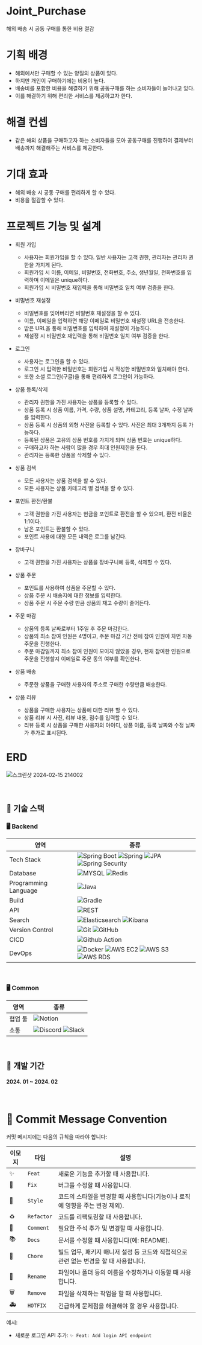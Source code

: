 # Joint_Purchase
해외 배송 시 공동 구매를 통한 비용 절감

# 기획 배경
- 해외에서만 구매할 수 있는 양질의 상품이 있다.
- 하지만 개인이 구매하기에는 비용이 높다.
- 배송비를 포함한 비용을 해결하기 위해 공동구매를 하는 소비자들이 늘어나고 있다.
- 이를 해결하기 위해 편리한 서비스를 제공하고자 한다.

# 해결 컨셉
- 같은 해외 상품을 구매하고자 하는 소비자들을 모아 공동구매를 진행하여 결제부터 배송까지 해결해주는 서비스를 제공한다.

# 기대 효과
- 해외 배송 시 공동 구매를 편리하게 할 수 있다.
- 비용을 절감할 수 있다.

# 프로젝트 기능 및 설계
- 회원 가입
  - 사용자는 회원가입을 할 수 있다. 일반 사용자는 고객 권한, 관리자는 관리자 권한을 가지게 된다.
  - 회원가입 시 이름, 이메일, 비밀번호, 전화번호, 주소, 생년월일, 전화번호를 입력하며 이메일은 unique하다.
  - 회원가입 시 비밀번호 재입력을 통해 비밀번호 일치 여부 검증을 한다.

- 비밀번호 재설정
  - 비밀번호를 잊어버리면 비밀번호 재설정을 할 수 있다.
  - 이름, 이메일을 입력하면 해당 이메일로 비밀번호 재설정 URL을 전송한다.
  - 받은 URL을 통해 비밀번호를 입력하여 재설정이 가능하다.
  - 재설정 시 비밀번호 재입력을 통해 비밀번호 일치 여부 검증을 한다.

- 로그인
  - 사용자는 로그인을 할 수 있다.
  - 로그인 시 입력한 비밀번호는 회원가입 시 작성한 비밀번호와 일치해야 한다.
  - 또한 소셜 로그인(구글)을 통해 편리하게 로그인이 가능하다.

- 상품 등록/삭제
  - 관리자 권한을 가진 사용자는 상품을 등록할 수 있다.
  - 상품 등록 시 상품 이름, 가격, 수량, 상품 설명, 카테고리, 등록 날짜, 수정 날짜를 입력한다.
  - 상품 등록 시 상품의 외형 사진을 등록할 수 있다. 사진은 최대 3개까지 등록 가능하다.
  - 등록된 상품은 고유의 상품 번호를 가지게 되며 상품 번호는 unique하다.
  - 구매하고자 하는 사람이 많을 경우 최대 인원제한을 둔다.
  - 관리자는 등록한 상품을 삭제할 수 있다.
 
- 상품 검색
  - 모든 사용자는 상품 검색을 할 수 있다.
  - 모든 사용자는 상품 카테고리 별 검색을 할 수 있다.
 
- 포인트 환전/환불
  - 고객 권한을 가진 사용자는 현금을 포인트로 환전을 할 수 있으며, 환전 비율은 1:1이다.
  - 남은 포인트는 환불할 수 있다.
  - 포인트 사용에 대한 모든 내역은 로그를 남긴다.
 
- 장바구니
  - 고객 권한을 가진 사용자는 상품을 장바구니에 등록, 삭제할 수 있다.

- 상품 주문
  - 포인트를 사용하여 상품을 주문할 수 있다.
  - 상품 주문 시 배송지에 대한 정보를 입력한다.
  - 상품 주문 시 주문 수량 만큼 상품의 재고 수량이 줄어든다.

- 주문 마감
  - 상품의 등록 날짜로부터 1주일 후 주문 마감한다.
  - 상품의 최소 참여 인원은 4명이고, 주문 마감 기간 전에 참여 인원이 차면 자동 주문을 진행한다.
  - 주문 마감일까지 최소 참여 인원이 모이지 않았을 경우, 현재 참여한 인원으로 주문을 진행할지 이메일로 주문 동의 여부를 확인한다.

- 상품 배송
  - 주문한 상품을 구매한 사용자의 주소로 구매한 수량만큼 배송한다.

 - 상품 리뷰
   - 상품을 구매한 사용자는 상품에 대한 리뷰 할 수 있다.
   - 상품 리뷰 시 사진, 리뷰 내용, 점수를 입력할 수 있다.
   - 리뷰 등록 시 상품을 구매한 사용자의 아이디, 상품 이름, 등록 날짜와 수정 날짜가 추가로 표시된다.
 
# ERD
![스크린샷 2024-02-15 214002](https://github.com/joint-purchase/joint-purchase/assets/112931862/a6a60c25-f6b3-498d-be64-316bce56ab08)
<br><br><br>

  
## 🍪 기술 스택

### 🖥 Backend
| 영역 | 종류 |
| --- | --- |
| Tech Stack | ![Spring Boot](https://img.shields.io/badge/Spring_Boot-6DB33F?style=for-the-badge&logo=spring-boot&logoColor=white) ![Spring](https://img.shields.io/badge/Spring-6DB33F?style=for-the-badge&logo=spring&logoColor=white) ![JPA](https://img.shields.io/badge/JPA-007396?style=for-the-badge&logo=java&logoColor=white) ![Spring Security](https://img.shields.io/badge/Spring_Security-6DB33F?style=for-the-badge&logo=spring-security&logoColor=white) |
| Database | ![MYSQL](https://img.shields.io/badge/MYSQL-4479A1?style=for-the-badge&logo=mysql&logoColor=white) ![Redis](https://img.shields.io/badge/Redis-DC382D?style=for-the-badge&logo=redis&logoColor=white) |
| Programming Language | ![Java](https://img.shields.io/badge/java-007396?style=for-the-badge&logo=java&logoColor=white) |
| Build | ![Gradle](https://img.shields.io/badge/Gradle-02303A?style=for-the-badge&logo=gradle&logoColor=white) |
| API | ![REST](https://img.shields.io/badge/REST-007396?style=for-the-badge) |
| Search | ![Elasticsearch](https://img.shields.io/badge/elasticsearch-F8DC75?style=for-the-badge&logo=elasticsearch&logoColor=white) ![Kibana](https://img.shields.io/badge/Kibana-005571?style=for-the-badge&logo=kibana&logoColor=white) |
| Version Control | ![Git](https://img.shields.io/badge/Git-F05032?style=for-the-badge&logo=git&logoColor=white) ![GitHub](https://img.shields.io/badge/GitHub-100000?style=for-the-badge&logo=github&logoColor=white) |
| CICD | ![Github Action](https://img.shields.io/badge/Github_Action-2088FF?style=for-the-badge&logo=github-actions&logoColor=white) |
| DevOps | ![Docker](https://img.shields.io/badge/Docker-2496ED?style=for-the-badge&logo=docker&logoColor=white) ![AWS EC2](https://img.shields.io/badge/AWS_EC2-FF9900?style=for-the-badge&logo=amazon-aws&logoColor=white) ![AWS S3](https://img.shields.io/badge/AWS_S3-569A31?style=for-the-badge&logo=amazon-s3&logoColor=white) ![AWS RDS](https://img.shields.io/badge/AWS_RDS-527FFF?style=for-the-badge&logo=amazon-rds&logoColor=white) |


<br>

### 🖥 Common
| 영역 | 종류 |
| --- | --- |
| 협업 툴 | ![Notion](https://img.shields.io/badge/Notion-000000?style=for-the-badge&logo=notion&logoColor=white) |
| 소통 | ![Discord](https://img.shields.io/badge/Discord-7289DA?style=for-the-badge&logo=discord&logoColor=white) ![Slack](https://img.shields.io/badge/Slack-4A154B?style=for-the-badge&logo=slack&logoColor=white) |
<br>

## 👀 개발 기간
#### 2024. 01 ~ 2024. 02
<br>

# 📄 Commit Message Convention

커밋 메시지에는 다음의 규칙을 따라야 합니다:


| 이모지 | 타입     | 설명                                                          |
| ------ | -------- | ------------------------------------------------------------- |
| ✨     | `Feat`   | 새로운 기능을 추가할 때 사용합니다.                           |
| 🐛     | `Fix`    | 버그를 수정할 때 사용합니다.                                  |
| 💄     | `Style`  | 코드의 스타일을 변경할 때 사용합니다(기능이나 로직에 영향을 주는 변경 제외). |
| ♻️     | `Refactor` | 코드를 리팩토링할 때 사용합니다.                             |
| 📝     | `Comment` | 필요한 주석 추가 및 변경할 때 사용합니다.                     |
| 📚     | `Docs`   | 문서를 수정할 때 사용합니다(예: README).                      |
| 🔨     | `Chore`  | 빌드 업무, 패키지 매니저 설정 등 코드와 직접적으로 관련 없는 변경을 할 때 사용합니다. |
| 🔧     | `Rename` | 파일이나 폴더 등의 이름을 수정하거나 이동할 때 사용합니다.    |
| 🗑️     | `Remove` | 파일을 삭제하는 작업을 할 때 사용합니다.                      |
| 🚑     | `HOTFIX` | 긴급하게 문제점을 해결해야 할 경우 사용합니다.  

예시:
- 새로운 로그인 API 추가: `✨ Feat: Add login API endpoint`
